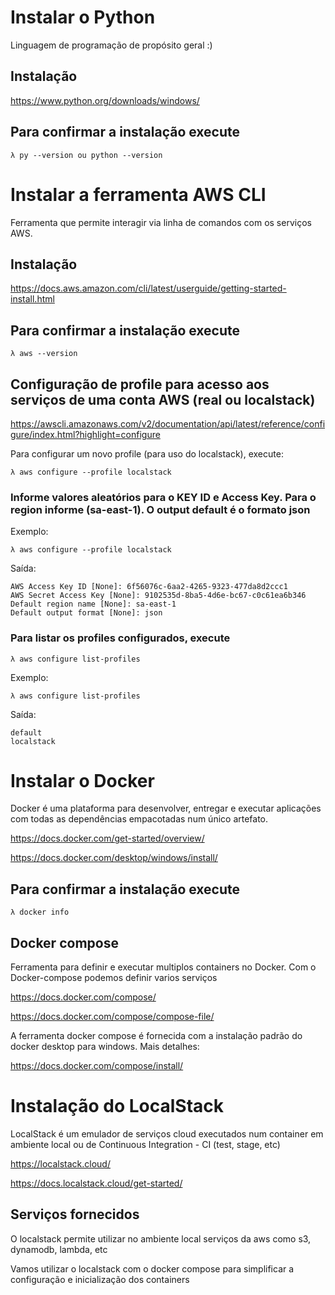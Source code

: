 # Instalar o Python

Linguagem de programação de propósito geral :)

## Instalação
https://www.python.org/downloads/windows/

## Para confirmar a instalação execute 

`λ py --version ou python --version`

# Instalar a ferramenta AWS CLI

Ferramenta que permite interagir via linha de comandos com os serviços AWS. 

## Instalação

https://docs.aws.amazon.com/cli/latest/userguide/getting-started-install.html

## Para confirmar a instalação execute 

`λ aws --version`

## Configuração de profile para acesso aos serviços de uma conta AWS (real ou localstack)

https://awscli.amazonaws.com/v2/documentation/api/latest/reference/configure/index.html?highlight=configure

Para configurar um novo profile (para uso do localstack), execute:

`λ aws configure --profile localstack`

### Informe valores aleatórios para o KEY ID e Access Key. Para o region informe (sa-east-1). O output default é o formato json

Exemplo:

`λ aws configure --profile localstack`

Saída:

```
AWS Access Key ID [None]: 6f56076c-6aa2-4265-9323-477da8d2ccc1
AWS Secret Access Key [None]: 9102535d-8ba5-4d6e-bc67-c0c61ea6b346
Default region name [None]: sa-east-1
Default output format [None]: json
```

### Para listar os profiles configurados, execute

`λ aws configure list-profiles`

Exemplo:

`λ aws configure list-profiles`

Saída:

```
default
localstack
```

# Instalar o Docker

Docker é uma plataforma para desenvolver, entregar e executar aplicações com todas as dependências empacotadas num único artefato.

https://docs.docker.com/get-started/overview/

https://docs.docker.com/desktop/windows/install/

## Para confirmar a instalação execute 

`λ docker info`

## Docker compose

Ferramenta para definir e executar multiplos containers no Docker. Com o Docker-compose podemos definir varios serviços

https://docs.docker.com/compose/

https://docs.docker.com/compose/compose-file/

A ferramenta docker compose é fornecida com a instalação padrão do docker desktop para windows. Mais detalhes:

https://docs.docker.com/compose/install/

# Instalação do LocalStack

LocalStack é um emulador de serviços cloud executados num container em ambiente local ou de Continuous Integration - CI (test, stage, etc)

https://localstack.cloud/

https://docs.localstack.cloud/get-started/

## Serviços fornecidos

O localstack permite utilizar no ambiente local serviços da aws como s3, dynamodb, lambda, etc

Vamos utilizar o localstack com o docker compose para simplificar a configuração e inicialização dos containers

